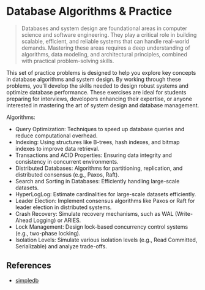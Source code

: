 # Database Algorithms & Practice

> Databases and system design are foundational areas in computer science and software engineering. They play a critical role in building scalable, efficient, and reliable systems that can handle real-world demands. Mastering these areas requires a deep understanding of algorithms, data modeling, and architectural principles, combined with practical problem-solving skills.

This set of practice problems is designed to help you explore key concepts in database algorithms and system design. By working through these problems, you'll develop the skills needed to design robust systems and optimize database performance. These exercises are ideal for students preparing for interviews, developers enhancing their expertise, or anyone interested in mastering the art of system design and database management.

Algorithms:

- Query Optimization: Techniques to speed up database queries and reduce computational overhead.
- Indexing: Using structures like B-trees, hash indexes, and bitmap indexes to improve data retrieval.
- Transactions and ACID Properties: Ensuring data integrity and consistency in concurrent environments.
- Distributed Databases: Algorithms for partitioning, replication, and distributed consensus (e.g., Paxos, Raft).
- Search and Sorting in Databases: Efficiently handling large-scale datasets.
- HyperLogLog: Estimate cardinalities for large-scale datasets efficiently.
- Leader Election: Implement consensus algorithms like Paxos or Raft for leader election in distributed systems.
- Crash Recovery: Simulate recovery mechanisms, such as WAL (Write-Ahead Logging) or ARIES.
- Lock Management: Design lock-based concurrency control systems (e.g., two-phase locking).
- Isolation Levels: Simulate various isolation levels (e.g., Read Committed, Serializable) and analyze trade-offs.

## References

- [simpledb](https://github.com/dbremont/simpledb)
